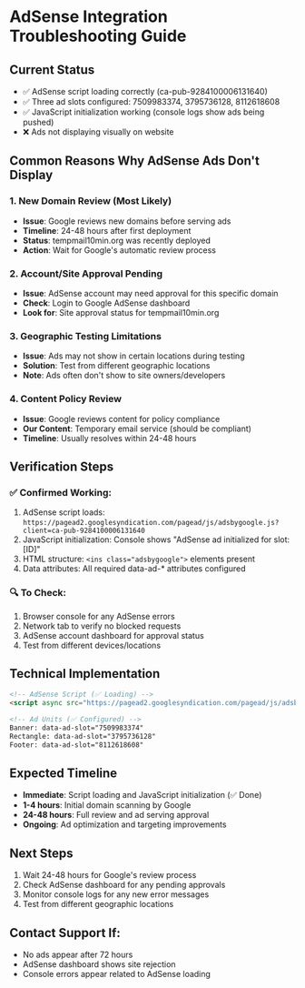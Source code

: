 # AdSense Integration Troubleshooting Guide

## Current Status
- ✅ AdSense script loading correctly (ca-pub-9284100006131640)
- ✅ Three ad slots configured: 7509983374, 3795736128, 8112618608
- ✅ JavaScript initialization working (console logs show ads being pushed)
- ❌ Ads not displaying visually on website

## Common Reasons Why AdSense Ads Don't Display

### 1. New Domain Review (Most Likely)
- **Issue**: Google reviews new domains before serving ads
- **Timeline**: 24-48 hours after first deployment
- **Status**: tempmail10min.org was recently deployed
- **Action**: Wait for Google's automatic review process

### 2. Account/Site Approval Pending
- **Issue**: AdSense account may need approval for this specific domain
- **Check**: Login to Google AdSense dashboard
- **Look for**: Site approval status for tempmail10min.org

### 3. Geographic Testing Limitations
- **Issue**: Ads may not show in certain locations during testing
- **Solution**: Test from different geographic locations
- **Note**: Ads often don't show to site owners/developers

### 4. Content Policy Review
- **Issue**: Google reviews content for policy compliance
- **Our Content**: Temporary email service (should be compliant)
- **Timeline**: Usually resolves within 24-48 hours

## Verification Steps

### ✅ Confirmed Working:
1. AdSense script loads: `https://pagead2.googlesyndication.com/pagead/js/adsbygoogle.js?client=ca-pub-9284100006131640`
2. JavaScript initialization: Console shows "AdSense ad initialized for slot: [ID]"
3. HTML structure: `<ins class="adsbygoogle">` elements present
4. Data attributes: All required data-ad-* attributes configured

### 🔍 To Check:
1. Browser console for any AdSense errors
2. Network tab to verify no blocked requests
3. AdSense account dashboard for approval status
4. Test from different devices/locations

## Technical Implementation

```html
<!-- AdSense Script (✅ Loading) -->
<script async src="https://pagead2.googlesyndication.com/pagead/js/adsbygoogle.js?client=ca-pub-9284100006131640" crossorigin="anonymous"></script>

<!-- Ad Units (✅ Configured) -->
Banner: data-ad-slot="7509983374"
Rectangle: data-ad-slot="3795736128" 
Footer: data-ad-slot="8112618608"
```

## Expected Timeline
- **Immediate**: Script loading and JavaScript initialization (✅ Done)
- **1-4 hours**: Initial domain scanning by Google
- **24-48 hours**: Full review and ad serving approval
- **Ongoing**: Ad optimization and targeting improvements

## Next Steps
1. Wait 24-48 hours for Google's review process
2. Check AdSense dashboard for any pending approvals
3. Monitor console logs for any new error messages
4. Test from different geographic locations

## Contact Support If:
- No ads appear after 72 hours
- AdSense dashboard shows site rejection
- Console errors appear related to AdSense loading
